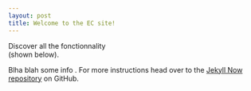 ```yaml
---
layout: post
title: Welcome to the EC site!
---
```


Discover all the fonctionnality  
 (shown below).



Blha blah some info . For more instructions head over to the [Jekyll Now repository](https://github.com/barryclark/jekyll-now) on GitHub.
